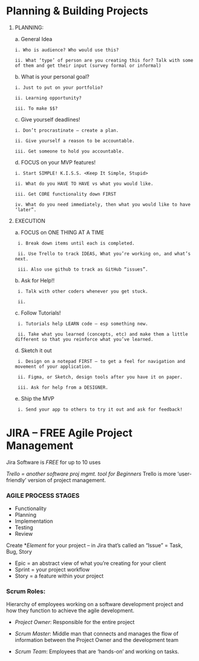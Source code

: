 # Planning & Building Projects

1.  PLANNING:

    a. General Idea

        i. Who is audience? Who would use this?

        ii. What ‘type’ of person are you creating this for? Talk with some of them and get their input (survey formal or informal)

    b. What is your personal goal?

        i. Just to put on your portfolio?

        ii. Learning opportunity?

        iii. To make $$?

    c. Give yourself deadlines!

        i. Don’t procrastinate – create a plan.

        ii. Give yourself a reason to be accountable.

        iii. Get someone to hold you accountable.

    d. FOCUS on your MVP features!

        i. Start SIMPLE! K.I.S.S. <Keep It Simple, Stupid>

        ii. What do you HAVE TO HAVE vs what you would like.

        iii. Get CORE functionality down FIRST

        iv. What do you need immediately, then what you would like to have ‘later”.

2.  EXECUTION

    a. FOCUS on ONE THING AT A TIME

         i. Break down items until each is completed.

         ii. Use Trello to track IDEAS, What you’re working on, and what’s next.

         iii. Also use github to track as GitHub “issues”.

    b. Ask for Help!!

         i. Talk with other coders whenever you get stuck.

         ii.

    c. Follow Tutorials!

         i. Tutorials help LEARN code – esp something new.

         ii. Take what you learned (concepts, etc) and make them a little different so that you reinforce what you’ve learned.

    d. Sketch it out

         i. Design on a notepad FIRST – to get a feel for navigation and movement of your application.

         ii. Figma, or Sketch, design tools after you have it on paper.

         iii. Ask for help from a DESIGNER.

    e. Ship the MVP

         i. Send your app to others to try it out and ask for feedback!

#

# JIRA – FREE Agile Project Management

Jira Software is _FREE_ for up to 10 uses

_Trello = another software proj mgmt. tool for Beginners_ Trello is more ‘user-friendly’ version of project management.

### AGILE PROCESS STAGES

- Functionality
- Planning
- Implementation
- Testing
- Review

Create \*_Element_ for your project – in Jira that’s called an “Issue” = Task, Bug, Story

- Epic = an abstract view of what you’re creating for your client
- Sprint = your project workflow
- Story = a feature within your project

### Scrum Roles:

Hierarchy of employees working on a software development project and how they function to achieve the agile development.

- _Project Owner_: Responsible for the entire project

- _Scrum Master_: Middle man that connects and manages the flow of information between the Project Owner and the development team

- _Scrum Team_: Employees that are ‘hands-on’ and working on tasks.
